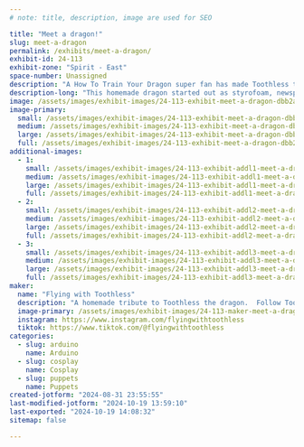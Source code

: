 ```yaml
---
# note: title, description, image are used for SEO

title: "Meet a dragon!"
slug: meet-a-dragon
permalink: /exhibits/meet-a-dragon/
exhibit-id: 24-113
exhibit-zone: "Spirit - East"
space-number: Unassigned
description: "A How To Train Your Dragon super fan has made Toothless the dragon!"
description-long: "This homemade dragon started out as styrofoam, newspaper, and 200 lbs of clay!  Now he can’t wait to smile for photos and make new friends at Maker Faire!"
image: /assets/images/exhibit-images/24-113-exhibit-meet-a-dragon-dbb2a71a-c249-48f3-a470-89e4d867524e-large.jpeg
image-primary: 
  small: /assets/images/exhibit-images/24-113-exhibit-meet-a-dragon-dbb2a71a-c249-48f3-a470-89e4d867524e-small.jpeg
  medium: /assets/images/exhibit-images/24-113-exhibit-meet-a-dragon-dbb2a71a-c249-48f3-a470-89e4d867524e-medium.jpeg
  large: /assets/images/exhibit-images/24-113-exhibit-meet-a-dragon-dbb2a71a-c249-48f3-a470-89e4d867524e-large.jpeg
  full: /assets/images/exhibit-images/24-113-exhibit-meet-a-dragon-dbb2a71a-c249-48f3-a470-89e4d867524e-full.jpeg
additional-images: 
  - 1:
    small: /assets/images/exhibit-images/24-113-exhibit-addl1-meet-a-dragon-06817e6c-5691-483b-8483-1b1e6e29daf1-small.jpeg
    medium: /assets/images/exhibit-images/24-113-exhibit-addl1-meet-a-dragon-06817e6c-5691-483b-8483-1b1e6e29daf1-medium.jpeg
    large: /assets/images/exhibit-images/24-113-exhibit-addl1-meet-a-dragon-06817e6c-5691-483b-8483-1b1e6e29daf1-large.jpeg
    full: /assets/images/exhibit-images/24-113-exhibit-addl1-meet-a-dragon-06817e6c-5691-483b-8483-1b1e6e29daf1-full.jpeg
  - 2:
    small: /assets/images/exhibit-images/24-113-exhibit-addl2-meet-a-dragon-4e219693-d1f7-43a5-9100-87dce97446b6-small.jpeg
    medium: /assets/images/exhibit-images/24-113-exhibit-addl2-meet-a-dragon-4e219693-d1f7-43a5-9100-87dce97446b6-medium.jpeg
    large: /assets/images/exhibit-images/24-113-exhibit-addl2-meet-a-dragon-4e219693-d1f7-43a5-9100-87dce97446b6-large.jpeg
    full: /assets/images/exhibit-images/24-113-exhibit-addl2-meet-a-dragon-4e219693-d1f7-43a5-9100-87dce97446b6-full.jpeg
  - 3:
    small: /assets/images/exhibit-images/24-113-exhibit-addl3-meet-a-dragon-5f1ac76b-b4b3-44cb-a93e-82cfb09dc91f-small.jpeg
    medium: /assets/images/exhibit-images/24-113-exhibit-addl3-meet-a-dragon-5f1ac76b-b4b3-44cb-a93e-82cfb09dc91f-medium.jpeg
    large: /assets/images/exhibit-images/24-113-exhibit-addl3-meet-a-dragon-5f1ac76b-b4b3-44cb-a93e-82cfb09dc91f-large.jpeg
    full: /assets/images/exhibit-images/24-113-exhibit-addl3-meet-a-dragon-5f1ac76b-b4b3-44cb-a93e-82cfb09dc91f-full.jpeg
maker: 
  name: "Flying with Toothless"
  description: "A homemade tribute to Toothless the dragon.  Follow Toothless’ adventures online @FlyingWithToothless."
  image-primary: /assets/images/exhibit-images/24-113-maker-meet-a-dragon-6e65458d-4a01-4e5d-8164-1c44fe3cf9c6-medium.jpeg
  instagram: https://www.instagram.com/flyingwithtoothless
  tiktok: https://www.tiktok.com/@flyingwithtoothless
categories: 
  - slug: arduino
    name: Arduino
  - slug: cosplay
    name: Cosplay
  - slug: puppets
    name: Puppets
created-jotform: "2024-08-31 23:55:55"
last-modified-jotform: "2024-10-19 13:59:10"
last-exported: "2024-10-19 14:08:32"
sitemap: false

---
```

